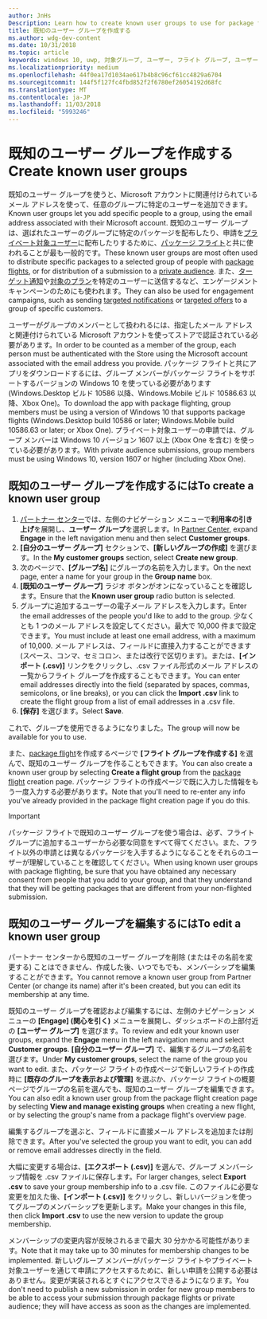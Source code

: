 ```yaml
---
author: JnHs
Description: Learn how to create known user groups to use for package flighting and more.
title: 既知のユーザー グループを作成する
ms.author: wdg-dev-content
ms.date: 10/31/2018
ms.topic: article
keywords: windows 10, uwp, 対象グループ, ユーザー, フライト グループ, ユーザー グループ, 既知のユーザー
ms.localizationpriority: medium
ms.openlocfilehash: 44f0ea17d1034ae617b4b8c96cf61cc4829a6704
ms.sourcegitcommit: 144f5f127fc4fbd852f2f6780ef26054192d68fc
ms.translationtype: MT
ms.contentlocale: ja-JP
ms.lasthandoff: 11/03/2018
ms.locfileid: "5993246"
---
```

# <a name="create-known-user-groups"></a><span data-ttu-id="8e979-103">既知のユーザー グループを作成する</span><span class="sxs-lookup"><span data-stu-id="8e979-103">Create known user groups</span></span>

<span data-ttu-id="8e979-104">既知のユーザー グループを使うと、Microsoft アカウントに関連付けられているメール アドレスを使って、任意のグループに特定のユーザーを追加できます。</span><span class="sxs-lookup"><span data-stu-id="8e979-104">Known user groups let you add specific people to a group, using the email address associated with their Microsoft account.</span></span> <span data-ttu-id="8e979-105">既知のユーザー グループは、選ばれたユーザーのグループに特定のパッケージを配布したり、申請を[プライベート対象ユーザー](choose-visibility-options.md#audience)に配布したりするために、[パッケージ フライト](package-flights.md)と共に使われることが最も一般的です。</span><span class="sxs-lookup"><span data-stu-id="8e979-105">These known user groups are most often used to distribute specific packages to a selected group of people with [package flights](package-flights.md), or for distribution of a submission to a [private audience](choose-visibility-options.md#audience).</span></span> <span data-ttu-id="8e979-106">また、[ターゲット通知](send-push-notifications-to-your-apps-customers.md)や[対象のプラン](use-targeted-offers-to-maximize-engagement-and-conversions.md)を特定のユーザーに送信するなど、エンゲージメント キャンペーンのためにも使われます。</span><span class="sxs-lookup"><span data-stu-id="8e979-106">They can also be used for engagement campaigns, such as sending [targeted notifications](send-push-notifications-to-your-apps-customers.md) or [targeted offers](use-targeted-offers-to-maximize-engagement-and-conversions.md) to a group of specific customers.</span></span>

<span data-ttu-id="8e979-107">ユーザーがグループのメンバーとして扱われるには、指定したメール アドレスと関連付けられている Microsoft アカウントを使ってストアで認証されている必要があります。</span><span class="sxs-lookup"><span data-stu-id="8e979-107">In order to be counted as a member of the group, each person must be authenticated with the Store using the Microsoft account associated with the email address you provide.</span></span> <span data-ttu-id="8e979-108">パッケージ フライトと共にアプリをダウンロードするには、グループ メンバーがパッケージ フライトをサポートするバージョンの Windows 10 を使っている必要があります (Windows.Desktop ビルド 10586 以降、Windows.Mobile ビルド 10586.63 以降、Xbox One)。</span><span class="sxs-lookup"><span data-stu-id="8e979-108">To download the app with package flighting, group members must be using a version of Windows 10 that supports package flights (Windows.Desktop build 10586 or later; Windows.Mobile build 10586.63 or later; or Xbox One).</span></span> <span data-ttu-id="8e979-109">プライベート対象ユーザーの申請では、グループ メンバーは Windows 10 バージョン 1607 以上 (Xbox One を含む) を使っている必要があります。</span><span class="sxs-lookup"><span data-stu-id="8e979-109">With private audience submissions, group members must be using Windows 10, version 1607 or higher (including Xbox One).</span></span>

## <a name="to-create-a-known-user-group"></a><span data-ttu-id="8e979-110">既知のユーザー グループを作成するには</span><span class="sxs-lookup"><span data-stu-id="8e979-110">To create a known user group</span></span>

1. <span data-ttu-id="8e979-111">[パートナー センター](https://partner.microsoft.com/dashboard)では、左側のナビゲーション メニューで**利用率の引き上げ**を展開し、**ユーザー グループ**を選択します。</span><span class="sxs-lookup"><span data-stu-id="8e979-111">In [Partner Center](https://partner.microsoft.com/dashboard), expand **Engage** in the left navigation menu and then select **Customer groups**.</span></span> 
2. <span data-ttu-id="8e979-112">**[自分のユーザー グループ]** セクションで、**[新しいグループの作成]** を選びます。</span><span class="sxs-lookup"><span data-stu-id="8e979-112">In the **My customer groups** section, select **Create new group**.</span></span>
3. <span data-ttu-id="8e979-113">次のページで、**[グループ名]** にグループの名前を入力します。</span><span class="sxs-lookup"><span data-stu-id="8e979-113">On the next page, enter a name for your group in the **Group name** box.</span></span>
4. <span data-ttu-id="8e979-114">**[既知のユーザー グループ]** ラジオ ボタンがオンになっていることを確認します。</span><span class="sxs-lookup"><span data-stu-id="8e979-114">Ensure that the **Known user group** radio button is selected.</span></span>
5. <span data-ttu-id="8e979-115">グループに追加するユーザーの電子メール アドレスを入力します。</span><span class="sxs-lookup"><span data-stu-id="8e979-115">Enter the email addresses of the people you'd like to add to the group.</span></span> <span data-ttu-id="8e979-116">少なくとも 1 つのメール アドレスを設定してください。最大で 10,000 件まで設定できます。</span><span class="sxs-lookup"><span data-stu-id="8e979-116">You must include at least one email address, with a maximum of 10,000.</span></span> <span data-ttu-id="8e979-117">メール アドレスは、フィールドに直接入力することができます (スペース、コンマ、セミコロン、または改行で区切ります)。または、**[インポート (.csv)]** リンクをクリックし、.csv ファイル形式のメール アドレスの一覧からフライト グループを作成することもできます。</span><span class="sxs-lookup"><span data-stu-id="8e979-117">You can enter email addresses directly into the field (separated by spaces, commas, semicolons, or line breaks), or you can click the **Import .csv** link to create the flight group from a list of email addresses in a .csv file.</span></span>
6. <span data-ttu-id="8e979-118">**[保存]** を選びます。</span><span class="sxs-lookup"><span data-stu-id="8e979-118">Select **Save**.</span></span>

<span data-ttu-id="8e979-119">これで、グループを使用できるようになりました。</span><span class="sxs-lookup"><span data-stu-id="8e979-119">The group will now be available for you to use.</span></span>

<span data-ttu-id="8e979-120">また、[package flight](package-flights.md)を作成するページで **[フライト グループを作成する]** を選んで、既知のユーザー グループを作ることもできます。</span><span class="sxs-lookup"><span data-stu-id="8e979-120">You can also create a known user group by selecting **Create a flight group** from the [package flight](package-flights.md) creation page.</span></span> <span data-ttu-id="8e979-121">パッケージ フライトの作成ページで既に入力した情報をもう一度入力する必要があります。</span><span class="sxs-lookup"><span data-stu-id="8e979-121">Note that you'll need to re-enter any info you've already provided in the package flight creation page if you do this.</span></span>

> [!IMPORTANT]
> <span data-ttu-id="8e979-122">パッケージ フライトで既知のユーザー グループを使う場合は、必ず、フライト グループに追加するユーザーから必要な同意をすべて得てください。また、フライト以外の申請とは異なるパッケージを入手するようになることをそれらのユーザーが理解していることを確認してください。</span><span class="sxs-lookup"><span data-stu-id="8e979-122">When using known user groups with package flighting, be sure that you have obtained any necessary consent from people that you add to your group, and that they understand that they will be getting packages that are different from your non-flighted submission.</span></span> 

## <a name="to-edit-a-known-user-group"></a><span data-ttu-id="8e979-123">既知のユーザー グループを編集するには</span><span class="sxs-lookup"><span data-stu-id="8e979-123">To edit a known user group</span></span>

<span data-ttu-id="8e979-124">パートナー センターから既知のユーザー グループを削除 (またはその名前を変更する) ことはできません、作成した後、いつでもでも、メンバーシップを編集することができます。</span><span class="sxs-lookup"><span data-stu-id="8e979-124">You cannot remove a known user group from Partner Center (or change its name) after it's been created, but you can edit its membership at any time.</span></span>

<span data-ttu-id="8e979-125">既知のユーザー グループを確認および編集するには、左側のナビゲーション メニューの **[Engage] (関心を引く)** メニューを展開し、ダッシュボードの上部付近の **[ユーザー グループ]** を選びます。</span><span class="sxs-lookup"><span data-stu-id="8e979-125">To review and edit your known user groups, expand the **Engage** menu in the left navigation menu and select **Customer groups**.</span></span> <span data-ttu-id="8e979-126">**[自分のユーザー グループ]** で、編集するグループの名前を選びます。</span><span class="sxs-lookup"><span data-stu-id="8e979-126">Under **My customer groups**, select the name of the group you want to edit.</span></span> <span data-ttu-id="8e979-127">また、パッケージ フライトの作成ページで新しいフライトの作成時に **[既存のグループを表示および管理]** を選ぶか、パッケージ フライトの概要ページでグループの名前を選んでも、既知のユーザー グループを編集できます。</span><span class="sxs-lookup"><span data-stu-id="8e979-127">You can also edit a known user group from the package flight creation page by selecting **View and manage existing groups** when creating a new flight, or by selecting the group's name from a package flight's overview page.</span></span> 

<span data-ttu-id="8e979-128">編集するグループを選ぶと、フィールドに直接メール アドレスを追加または削除できます。</span><span class="sxs-lookup"><span data-stu-id="8e979-128">After you've selected the group you want to edit, you can add or remove email addresses directly in the field.</span></span>

<span data-ttu-id="8e979-129">大幅に変更する場合は、**[エクスポート (.csv)]** を選んで、グループ メンバーシップ情報を .csv ファイルに保存します。</span><span class="sxs-lookup"><span data-stu-id="8e979-129">For larger changes, select **Export .csv** to save your group membership info to a .csv file.</span></span> <span data-ttu-id="8e979-130">このファイルに必要な変更を加えた後、**[インポート (.csv)]** をクリックし、新しいバージョンを使ってグループのメンバーシップを更新します。</span><span class="sxs-lookup"><span data-stu-id="8e979-130">Make your changes in this file, then click **Import .csv** to use the new version to update the group membership.</span></span>

<span data-ttu-id="8e979-131">メンバーシップの変更内容が反映されるまで最大 30 分かかる可能性があります。</span><span class="sxs-lookup"><span data-stu-id="8e979-131">Note that it may take up to 30 minutes for membership changes to be implemented.</span></span> <span data-ttu-id="8e979-132">新しいグループ メンバーがパッケージ フライトやプライベート対象ユーザーを通じて申請にアクセスするために、新しい申請を公開する必要はありません。変更が実装されるとすぐにアクセスできるようになります。</span><span class="sxs-lookup"><span data-stu-id="8e979-132">You don't need to publish a new submission in order for new group members to be able to access your submission through package flights or private audience; they will have access as soon as the changes are implemented.</span></span> 






